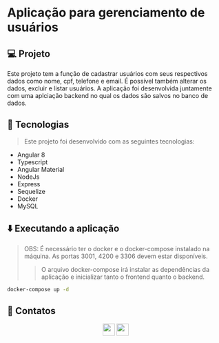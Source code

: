# Aplicação para gerenciamento de usuários

## 💻 Projeto

Este projeto tem a função de cadastrar usuários com seus respectivos dados como nome, cpf, telefone e email. É possível também alterar os dados, excluir e listar usuários. A aplicação foi desenvolvida juntamente com uma aplciação backend no qual os dados são salvos no banco de dados.

## 🚀 Tecnologias
> Este projeto foi desenvolvido com as seguintes tecnologias:

- Angular 8
- Typescript
- Angular Material
- NodeJs
- Express
- Sequelize
- Docker
- MySQL

## ⬇️ Executando a aplicação

> OBS: É necessário ter o docker e o docker-compose instalado na máquina.
> As portas 3001, 4200 e 3306 devem estar disponíveis.
>
>> O arquivo docker-compose irá instalar as dependências da aplicação e inicializar tanto o frontend quanto o backend.

```bash
docker-compose up -d
``` 

## 💬 Contatos

<div align="center" style="display: inline_block">
  <a href="https://www.linkedin.com/in/lucas-da-cunha-moreti/" target="_blank"><img height="28rem" src="https://img.shields.io/badge/LinkedIn-0077B5?style=for-the-badge&logo=linkedin&logoColor=white"></a> 
  <a href = "mailto:lucasdacunha00@gmail.com"><img height="28rem" src="https://img.shields.io/badge/Gmail-D14836?style=for-the-badge&logo=gmail&logoColor=white" target="_blank"></a>
</div>
